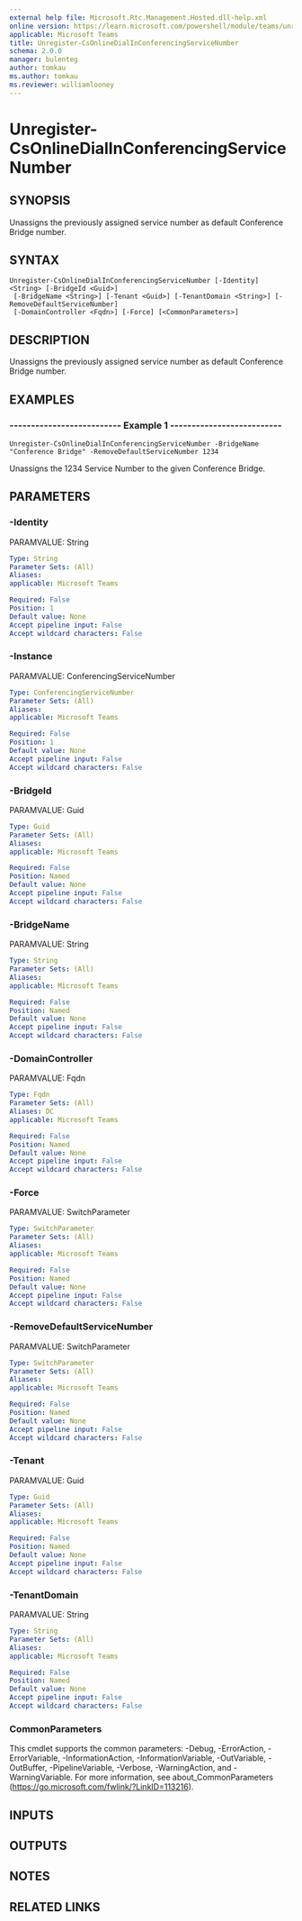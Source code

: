 ```yaml
---
external help file: Microsoft.Rtc.Management.Hosted.dll-help.xml 
online version: https://learn.microsoft.com/powershell/module/teams/unregister-csonlinedialinconferencingservicenumber
applicable: Microsoft Teams
title: Unregister-CsOnlineDialInConferencingServiceNumber
schema: 2.0.0
manager: bulenteg
author: tomkau
ms.author: tomkau
ms.reviewer: williamlooney
---
```


# Unregister-CsOnlineDialInConferencingServiceNumber

## SYNOPSIS
Unassigns the previously assigned service number as default Conference Bridge number.

## SYNTAX

```
Unregister-CsOnlineDialInConferencingServiceNumber [-Identity] <String> [-BridgeId <Guid>]
 [-BridgeName <String>] [-Tenant <Guid>] [-TenantDomain <String>] [-RemoveDefaultServiceNumber]
 [-DomainController <Fqdn>] [-Force] [<CommonParameters>]
```

## DESCRIPTION
Unassigns the previously assigned service number as default Conference Bridge number.

## EXAMPLES

### -------------------------- Example 1 --------------------------
```
Unregister-CsOnlineDialInConferencingServiceNumber -BridgeName "Conference Bridge" -RemoveDefaultServiceNumber 1234 
```

Unassigns the 1234 Service Number to the given Conference Bridge.


## PARAMETERS

### -Identity
PARAMVALUE: String

```yaml
Type: String
Parameter Sets: (All)
Aliases: 
applicable: Microsoft Teams

Required: False
Position: 1
Default value: None
Accept pipeline input: False
Accept wildcard characters: False
```

### -Instance
PARAMVALUE: ConferencingServiceNumber

```yaml
Type: ConferencingServiceNumber
Parameter Sets: (All)
Aliases: 
applicable: Microsoft Teams

Required: False
Position: 1
Default value: None
Accept pipeline input: False
Accept wildcard characters: False
```

### -BridgeId
PARAMVALUE: Guid

```yaml
Type: Guid
Parameter Sets: (All)
Aliases: 
applicable: Microsoft Teams

Required: False
Position: Named
Default value: None
Accept pipeline input: False
Accept wildcard characters: False
```

### -BridgeName
PARAMVALUE: String

```yaml
Type: String
Parameter Sets: (All)
Aliases: 
applicable: Microsoft Teams

Required: False
Position: Named
Default value: None
Accept pipeline input: False
Accept wildcard characters: False
```

### -DomainController
PARAMVALUE: Fqdn

```yaml
Type: Fqdn
Parameter Sets: (All)
Aliases: DC
applicable: Microsoft Teams

Required: False
Position: Named
Default value: None
Accept pipeline input: False
Accept wildcard characters: False
```

### -Force
PARAMVALUE: SwitchParameter

```yaml
Type: SwitchParameter
Parameter Sets: (All)
Aliases: 
applicable: Microsoft Teams

Required: False
Position: Named
Default value: None
Accept pipeline input: False
Accept wildcard characters: False
```

### -RemoveDefaultServiceNumber
PARAMVALUE: SwitchParameter

```yaml
Type: SwitchParameter
Parameter Sets: (All)
Aliases: 
applicable: Microsoft Teams

Required: False
Position: Named
Default value: None
Accept pipeline input: False
Accept wildcard characters: False
```

### -Tenant
PARAMVALUE: Guid

```yaml
Type: Guid
Parameter Sets: (All)
Aliases: 
applicable: Microsoft Teams

Required: False
Position: Named
Default value: None
Accept pipeline input: False
Accept wildcard characters: False
```

### -TenantDomain
PARAMVALUE: String

```yaml
Type: String
Parameter Sets: (All)
Aliases: 
applicable: Microsoft Teams

Required: False
Position: Named
Default value: None
Accept pipeline input: False
Accept wildcard characters: False
```

### CommonParameters
This cmdlet supports the common parameters: -Debug, -ErrorAction, -ErrorVariable, -InformationAction, -InformationVariable, -OutVariable, -OutBuffer, -PipelineVariable, -Verbose, -WarningAction, and -WarningVariable. For more information, see about_CommonParameters (https://go.microsoft.com/fwlink/?LinkID=113216).

## INPUTS

## OUTPUTS

## NOTES

## RELATED LINKS
